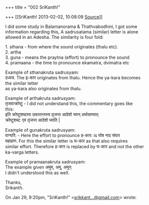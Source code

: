 +++
title = "002 SriKanth!"

+++
[[SriKanth!	2013-02-02, 10:08:09 [Source](https://groups.google.com/g/samskrita/c/BMisFfZHVD0)]]



I did some study in Balamanorama & Thathvabodhini, I got some  
information regarding this, A sadrusatama (similar) letter is alone  
allowed in an Adesha. The similarity is four fold:

1\. sthana - from where the sound originates (thalu etc).  
2. artha  
3. guna - means the praytna (effort) to pronounce the sound  
4. pramaana - the time to pronounce ekamatra, dvimatra etc

Example of sthanakruta sadrusyam:  
दध्यत्र. The इ-कार originates from thalu. Hence the ya-kara becomes  
the similar letter  
as ya-kara also originates from thalu.

Example of arthakruta sadrusyam:  
तृजवत्क्रोष्टु - I did not understand this, the commentary goes like  
this:  
इति क्रोष्टुशब्दस्य उकारान्तस्य तृजन्त आदेशो भवन् अर्थसाम्यात्  
क्रोष्टुशब्द: एव तृजन्त आदेशो भवति \|

Example of gunakruta sadrusyam:  
वाग्घरि: - Here the effort to pronounce ह-कार: is घोष नाद संवार  
महाप्राण. For this the similar letter is घ-कार as that also requires  
similar effort. Therefore ह-कार is replaced by घ-कार and not the other  
ka-varga letters.

Example of pramaanakruta sadrusyam:  
The example given अमुम्, अमू, अमून्  
I didn't understood this as well.

  
Thanks,  
Srikanth.

On Jan 29, 9:20pm, "SriKanth!" \<[srikkant...@gmail.com]()\> wrote:  

